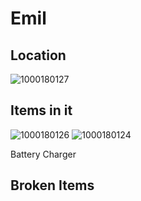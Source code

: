 # Emil

## Location
![1000180127](cf99e6726ec4623883ead9d491dd9a93_MD5.jpg)


## Items in it
![1000180126](294aa0683300c0d3faaad89d5fd413dc_MD5.jpg)
![1000180124](b34de69c425672cdccc0cd8db02b32d3_MD5.jpg)

Battery Charger

## Broken Items
